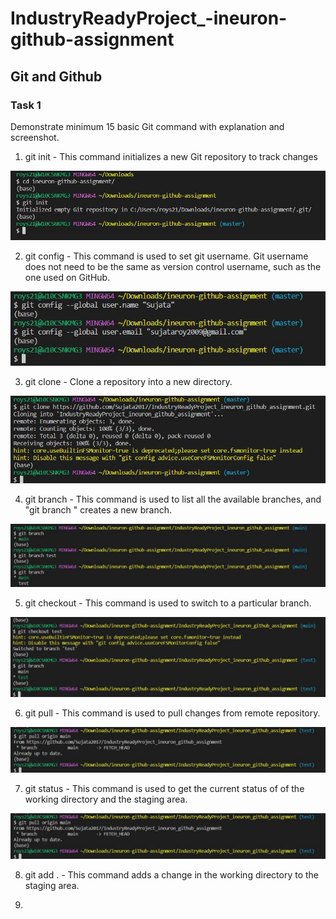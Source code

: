 # IndustryReadyProject_-ineuron-github-assignment

## Git and Github
### Task 1
Demonstrate minimum 15 basic Git command with explanation and screenshot.

1. git init - This command initializes a new Git repository to track changes
 
![git init](https://github.com/Sujata2017/IndustryReadyProject_ineuron_github_assignment/blob/main/src/git1.JPG)


2. git config - This command is used to set git username. Git username does not need to be the same as version control username, such as the one used on GitHub.

![git config](https://github.com/Sujata2017/IndustryReadyProject_ineuron_github_assignment/blob/main/src/git2.JPG)


3. git clone - Clone a repository into a new directory.

![git clone](https://github.com/Sujata2017/IndustryReadyProject_ineuron_github_assignment/blob/main/src/git3.JPG)


4. git branch - This command is used to list all the available branches, and "git branch <branch name>" creates a new branch.

![git branch](https://github.com/Sujata2017/IndustryReadyProject_ineuron_github_assignment/blob/main/src/git4.JPG)


5. git checkout - This command is used to switch to a particular branch.

![git checkout](https://github.com/Sujata2017/IndustryReadyProject_ineuron_github_assignment/blob/main/src/git5.JPG)


6. git pull - This command is used to pull changes from remote repository.

![git pull](https://github.com/Sujata2017/IndustryReadyProject_ineuron_github_assignment/blob/main/src/git6.JPG)


7. git status - This command is used to get the current status of of the working directory and the staging area.

![git status](https://github.com/Sujata2017/IndustryReadyProject_ineuron_github_assignment/blob/main/src/git6.JPG)


8. git add . - This command adds a change in the working directory to the staging area. 


9. 



